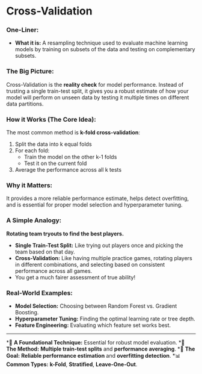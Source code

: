 # Cross-Validation

### One-Liner:
*   **What it is:** A resampling technique used to evaluate machine learning models by training on subsets of the data and testing on complementary subsets.

### The Big Picture:
Cross-Validation is the **reality check** for model performance. Instead of trusting a single train-test split, it gives you a robust estimate of how your model will perform on unseen data by testing it multiple times on different data partitions.

### How it Works (The Core Idea):
The most common method is **k-fold cross-validation**:
1.  Split the data into k equal folds
2.  For each fold:
    - Train the model on the other k-1 folds
    - Test it on the current fold
3.  Average the performance across all k tests

### Why it Matters:
It provides a more reliable performance estimate, helps detect overfitting, and is essential for proper model selection and hyperparameter tuning.

### A Simple Analogy:
**Rotating team tryouts to find the best players.**
*   **Single Train-Test Split:** Like trying out players once and picking the team based on that day.
*   **Cross-Validation:** Like having multiple practice games, rotating players in different combinations, and selecting based on consistent performance across all games.
*   You get a much fairer assessment of true ability!

### Real-World Examples:
*   **Model Selection:** Choosing between Random Forest vs. Gradient Boosting.
*   **Hyperparameter Tuning:** Finding the optimal learning rate or tree depth.
*   **Feature Engineering:** Evaluating which feature set works best.

---
*🌳 **A Foundational Technique:** Essential for robust model evaluation.
*🔄 **The Method:** **Multiple train-test splits** and **performance averaging**.
*🎯 **The Goal:** **Reliable performance estimation** and **overfitting detection**.
*📊 **Common Types:** **k-Fold**, **Stratified**, **Leave-One-Out**.
